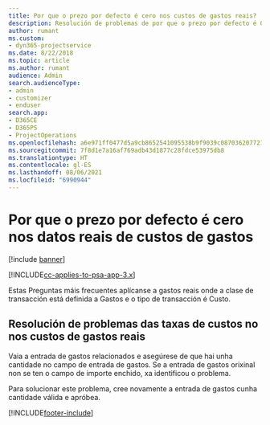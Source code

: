 ```yaml
---
title: Por que o prezo por defecto é cero nos custos de gastos reais?
description: Resolución de problemas de por que o prezo por defecto é 0 nos custos de gastos reais.
author: rumant
ms.custom:
- dyn365-projectservice
ms.date: 8/22/2018
ms.topic: article
ms.author: rumant
audience: Admin
search.audienceType:
- admin
- customizer
- enduser
search.app:
- D365CE
- D365PS
- ProjectOperations
ms.openlocfilehash: a6e971ff0477d5a9cb8652541095538b9f9039c0870362077218df609871ed4f
ms.sourcegitcommit: 7f8d1e7a16af769adb43d1877c28fdce53975db8
ms.translationtype: HT
ms.contentlocale: gl-ES
ms.lasthandoff: 08/06/2021
ms.locfileid: "6990944"
---
```

# <a name="why-is-the-price-defaulting-to-zero-on-expense-cost-actuals"></a>Por que o prezo por defecto é cero nos datos reais de custos de gastos

[!include [banner](../includes/psa-now-project-operations.md)]

[!INCLUDE[cc-applies-to-psa-app-3.x](../includes/cc-applies-to-psa-app-3x.md)]

Estas Preguntas máis frecuentes aplícanse a gastos reais onde a clase de transacción está definida a Gastos e o tipo de transacción é Custo.

## <a name="troubleshooting-cost-rates-on-expense-cost-actuals"></a>Resolución de problemas das taxas de custos no nos custos de gastos reais

Vaia a entrada de gastos relacionados e asegúrese de que hai unha cantidade no campo de entrada de gastos. Se a entrada de gastos orixinal non se ten o campo de importe enchido, xa identificou o problema.
 
Para solucionar este problema, cree novamente a entrada de gastos cunha cantidade válida e apróbea.


[!INCLUDE[footer-include](../includes/footer-banner.md)]